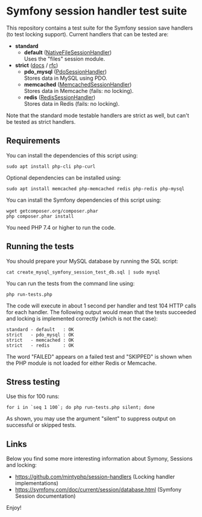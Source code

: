# Symfony session handler test suite

This repository contains a test suite for the Symfony session save handlers (to test locking support). Current handlers that can be tested are:

- **standard**
  - **default** ([NativeFileSessionHandler](https://github.com/symfony/symfony/blob/6.2/src/Symfony/Component/HttpFoundation/Session/Storage/Handler/NativeFileSessionHandler.php))  
    Uses the "files" session module.
- **strict** ([docs](https://www.php.net/manual/en/session.configuration.php#ini.session.use-strict-mode) / [rfc](https://wiki.php.net/rfc/strict_sessions))
  - **pdo_mysql** ([PdoSessionHandler](https://github.com/symfony/symfony/blob/6.3/src/Symfony/Component/HttpFoundation/Session/Storage/Handler/PdoSessionHandler.php))  
    Stores data in MySQL using PDO.
  - **memcached** ([MemcachedSessionHandler](https://github.com/symfony/symfony/blob/6.2/src/Symfony/Component/HttpFoundation/Session/Storage/Handler/MemcachedSessionHandler.php))  
    Stores data in Memcache (fails: no locking).
  - **redis** ([RedisSessionHandler](https://github.com/symfony/symfony/blob/6.2/src/Symfony/Component/HttpFoundation/Session/Storage/Handler/RedisSessionHandler.php))  
    Stores data in Redis (fails: no locking).

Note that the standard mode testable handlers are strict as well, but can't be tested as strict handlers.

## Requirements

You can install the dependencies of this script using:

    sudo apt install php-cli php-curl

Optional dependencies can be installed using:

    sudo apt install memcached php-memcached redis php-redis php-mysql

You can install the Symfony dependencies of this script using:

    wget getcomposer.org/composer.phar
    php composer.phar install

You need PHP 7.4 or higher to run the code.

## Running the tests

You should prepare your MySQL database by running the SQL script:

    cat create_mysql_symfony_session_test_db.sql | sudo mysql

You can run the tests from the command line using:

    php run-tests.php

The code will execute in about 1 second per handler and test 104 HTTP calls for each handler. The following output would mean that the tests succeeded and locking is implemented correctly (which is not the case):

    standard - default   : OK
    strict   - pdo_mysql : OK
    strict   - memcached : OK
    strict   - redis     : OK

The word "FAILED" appears on a failed test and "SKIPPED" is shown when the PHP module is not loaded for either Redis or Memcache.

## Stress testing

Use this for 100 runs:

    for i in `seq 1 100`; do php run-tests.php silent; done

As shown, you may use the argument "silent" to suppress output on successful or skipped tests.

## Links

Below you find some more interesting information about Symony, Sessions and locking:

- https://github.com/mintyphp/session-handlers (Locking handler implementations)
- https://symfony.com/doc/current/session/database.html (Symfony Session documentation)

Enjoy!
